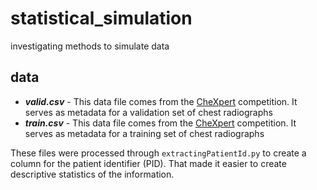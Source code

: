 # statistical_simulation
investigating methods to simulate data

## data

* ***valid.csv*** - This data file comes from the [CheXpert](https://stanfordmlgroup.github.io/competitions/chexpert/) competition. It serves as metadata for a validation set of chest radiographs
* ***train.csv*** -  This data file comes from the [CheXpert](https://stanfordmlgroup.github.io/competitions/chexpert/) competition. It serves as metadata for a training set of chest radiographs

These files were processed through `extractingPatientId.py` to create a column for the patient identifier (PID). That made it easier to create descriptive statistics of the information.